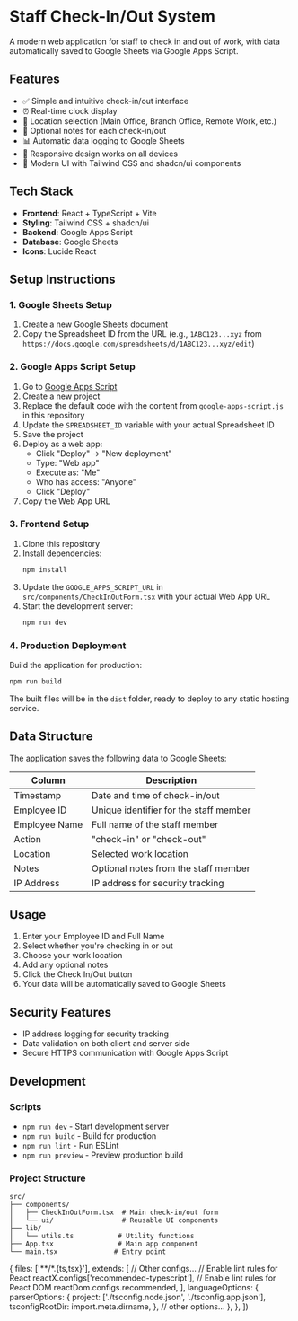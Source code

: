 # Staff Check-In/Out System

A modern web application for staff to check in and out of work, with data automatically saved to Google Sheets via Google Apps Script.

## Features

- ✅ Simple and intuitive check-in/out interface
- ⏰ Real-time clock display
- 📍 Location selection (Main Office, Branch Office, Remote Work, etc.)
- 📝 Optional notes for each check-in/out
- 📊 Automatic data logging to Google Sheets
- 📱 Responsive design works on all devices
- 🎨 Modern UI with Tailwind CSS and shadcn/ui components

## Tech Stack

- **Frontend**: React + TypeScript + Vite
- **Styling**: Tailwind CSS + shadcn/ui
- **Backend**: Google Apps Script
- **Database**: Google Sheets
- **Icons**: Lucide React

## Setup Instructions

### 1. Google Sheets Setup

1. Create a new Google Sheets document
2. Copy the Spreadsheet ID from the URL (e.g., `1ABC123...xyz` from `https://docs.google.com/spreadsheets/d/1ABC123...xyz/edit`)

### 2. Google Apps Script Setup

1. Go to [Google Apps Script](https://script.google.com)
2. Create a new project
3. Replace the default code with the content from `google-apps-script.js` in this repository
4. Update the `SPREADSHEET_ID` variable with your actual Spreadsheet ID
5. Save the project
6. Deploy as a web app:
   - Click "Deploy" → "New deployment"
   - Type: "Web app"
   - Execute as: "Me"
   - Who has access: "Anyone"
   - Click "Deploy"
7. Copy the Web App URL

### 3. Frontend Setup

1. Clone this repository
2. Install dependencies:
   ```bash
   npm install
   ```
3. Update the `GOOGLE_APPS_SCRIPT_URL` in `src/components/CheckInOutForm.tsx` with your actual Web App URL
4. Start the development server:
   ```bash
   npm run dev
   ```

### 4. Production Deployment

Build the application for production:

```bash
npm run build
```

The built files will be in the `dist` folder, ready to deploy to any static hosting service.

## Data Structure

The application saves the following data to Google Sheets:

| Column        | Description                            |
| ------------- | -------------------------------------- |
| Timestamp     | Date and time of check-in/out          |
| Employee ID   | Unique identifier for the staff member |
| Employee Name | Full name of the staff member          |
| Action        | "check-in" or "check-out"              |
| Location      | Selected work location                 |
| Notes         | Optional notes from the staff member   |
| IP Address    | IP address for security tracking       |

## Usage

1. Enter your Employee ID and Full Name
2. Select whether you're checking in or out
3. Choose your work location
4. Add any optional notes
5. Click the Check In/Out button
6. Your data will be automatically saved to Google Sheets

## Security Features

- IP address logging for security tracking
- Data validation on both client and server side
- Secure HTTPS communication with Google Apps Script

## Development

### Scripts

- `npm run dev` - Start development server
- `npm run build` - Build for production
- `npm run lint` - Run ESLint
- `npm run preview` - Preview production build

### Project Structure

```
src/
├── components/
│   ├── CheckInOutForm.tsx  # Main check-in/out form
│   └── ui/                 # Reusable UI components
├── lib/
│   └── utils.ts           # Utility functions
├── App.tsx                # Main app component
└── main.tsx              # Entry point
```

{
files: ['**/*.{ts,tsx}'],
extends: [
// Other configs...
// Enable lint rules for React
reactX.configs['recommended-typescript'],
// Enable lint rules for React DOM
reactDom.configs.recommended,
],
languageOptions: {
parserOptions: {
project: ['./tsconfig.node.json', './tsconfig.app.json'],
tsconfigRootDir: import.meta.dirname,
},
// other options...
},
},
])

```

```
